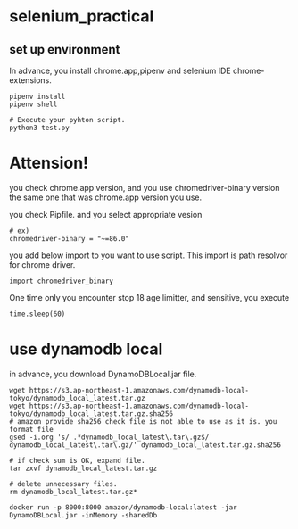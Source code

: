 # selenium_practical

## set up environment

In advance, you install chrome.app,pipenv and selenium IDE chrome-extensions.

```
pipenv install
pipenv shell

# Execute your pyhton script.
python3 test.py
```

# Attension!
you check chrome.app version, and you use chromedriver-binary version the same one that was chrome.app version you use.

you check Pipfile. and you select appropriate vesion
```
# ex)
chromedriver-binary = "~=86.0"
```

you add below import to you want to use script. This import is path resolvor for chrome driver.
```
import chromedriver_binary
```
One time only you encounter stop 18 age limitter, and sensitive, you execute 
```
time.sleep(60)
```

# use dynamodb local
in advance, you download DynamoDBLocal.jar file.
```
wget https://s3.ap-northeast-1.amazonaws.com/dynamodb-local-tokyo/dynamodb_local_latest.tar.gz
wget https://s3.ap-northeast-1.amazonaws.com/dynamodb-local-tokyo/dynamodb_local_latest.tar.gz.sha256
# amazon provide sha256 check file is not able to use as it is. you format file
gsed -i.org 's/ .*dynamodb_local_latest\.tar\.gz$/  dynamodb_local_latest\.tar\.gz/' dynamodb_local_latest.tar.gz.sha256

# if check sum is OK, expand file.
tar zxvf dynamodb_local_latest.tar.gz

# delete unnecessary files.
rm dynamodb_local_latest.tar.gz* 
```

```
docker run -p 8000:8000 amazon/dynamodb-local:latest -jar DynamoDBLocal.jar -inMemory -sharedDb
```
